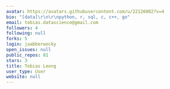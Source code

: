```yaml
---
avatar: https://avatars.githubusercontent.com/u/22126082?v=4
bio: "[data]\r\n\r\npython, r, sql, c, c++, go"
email: tobias.datascience@gmail.com
followers: 4
following: null
forks: 5
login: jaabberwocky
open_issues: null
public_repos: 81
stars: 3
title: Tobias Leong
user_type: User
website: null
---
```

